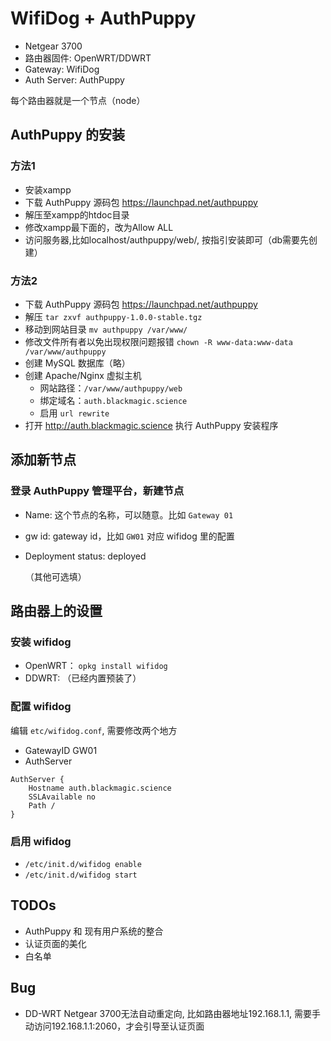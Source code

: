 # WifiDog + AuthPuppy

- Netgear 3700
- 路由器固件: OpenWRT/DDWRT
- Gateway: WifiDog
- Auth Server: AuthPuppy

每个路由器就是一个节点（node）

## AuthPuppy 的安装

### 方法1

- 安装xampp
- 下载 AuthPuppy 源码包 https://launchpad.net/authpuppy
- 解压至xampp的htdoc目录
- 修改xampp最下面的，改为Allow ALL
- 访问服务器,比如localhost/authpuppy/web/, 按指引安装即可（db需要先创建）

### 方法2

- 下载 AuthPuppy 源码包 https://launchpad.net/authpuppy
- 解压 `tar zxvf authpuppy-1.0.0-stable.tgz`
- 移动到网站目录 `mv authpuppy /var/www/`
- 修改文件所有者以免出现权限问题报错 `chown -R www-data:www-data /var/www/authpuppy`
- 创建 MySQL 数据库（略）
- 创建 Apache/Nginx 虚拟主机
	- 网站路径：`/var/www/authpuppy/web`
	- 绑定域名：`auth.blackmagic.science`
	- 启用 `url rewrite`
- 打开 http://auth.blackmagic.science 执行 AuthPuppy 安装程序

## 添加新节点

### 登录 AuthPuppy 管理平台，新建节点

- Name: 这个节点的名称，可以随意。比如 `Gateway 01` 
- gw id: gateway id，比如 `GW01` 对应 wifidog 里的配置
- Deployment status: deployed

	（其他可选填）

## 路由器上的设置

### 安装 wifidog 

- OpenWRT： `opkg install wifidog`
- DDWRT: （已经内置预装了）

### 配置 wifidog

编辑 `etc/wifidog.conf`, 需要修改两个地方

- GatewayID GW01
- AuthServer

```
AuthServer {
    Hostname auth.blackmagic.science
    SSLAvailable no
    Path /
}
```

### 启用 wifidog

- `/etc/init.d/wifidog enable`
- `/etc/init.d/wifidog start`

## TODOs
- AuthPuppy 和 现有用户系统的整合
- 认证页面的美化
- 白名单

## Bug
- DD-WRT Netgear 3700无法自动重定向, 比如路由器地址192.168.1.1, 需要手动访问192.168.1.1:2060，才会引导至认证页面
